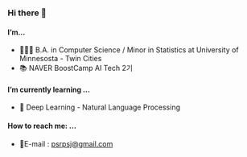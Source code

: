 ### Hi there 👋

#### I’m...  
* 👨🏻‍🎓 B.A. in Computer Science / Minor in Statistics at University of Minnesosta - Twin Cities  
* 📚 NAVER BoostCamp AI Tech 2기

#### I’m currently learning ...  
* 🧠 Deep Learning - Natural Language Processing

#### How to reach me: ...  
* 📮E-mail : psrpsj@gmail.com
